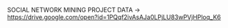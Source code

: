 SOCIAL NETWORK MINING PROJECT
DATA -> https://drive.google.com/open?id=1PQqf2ivAsAJa0LPjLU83wPVjHPloq_K6